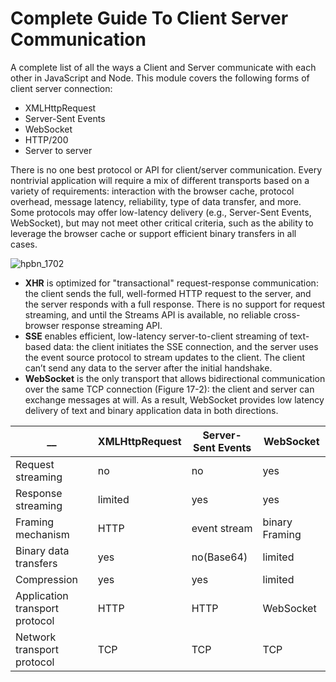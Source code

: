 # Complete Guide To Client Server Communication

A complete list of all the ways a Client and Server communicate with each other in JavaScript and Node. This module covers the following forms of client server connection:

* XMLHttpRequest
* Server-Sent Events
* WebSocket
* HTTP/200
* Server to server

There is no one best protocol or API for client/server communication. Every nontrivial application will require a mix of different transports based on a variety of requirements: interaction with the browser cache, protocol overhead, message latency, reliability, type of data transfer, and more. Some protocols may offer low-latency delivery (e.g., Server-Sent Events, WebSocket), but may not meet other critical criteria, such as the ability to leverage the browser cache or support efficient binary transfers in all cases.

![hpbn_1702](https://cloud.githubusercontent.com/assets/4650739/16638018/712e5fe2-437f-11e6-88db-671c60753a9f.png)

* __XHR__ is optimized for "transactional" request-response communication: the client sends the full, well-formed HTTP request to the server, and the server responds with a full response. There is no support for request streaming, and until the Streams API is available, no reliable cross-browser response streaming API.
* __SSE__ enables efficient, low-latency server-to-client streaming of text-based data: the client initiates the SSE connection, and the server uses the event source protocol to stream updates to the client. The client can’t send any data to the server after the initial handshake.
* __WebSocket__ is the only transport that allows bidirectional communication over the same TCP connection (Figure 17-2): the client and server can exchange messages at will. As a result, WebSocket provides low latency delivery of text and binary application data in both directions.

|__                     |XMLHttpRequest |Server-Sent Events| WebSocket      |
|-----------------------|---------------|------------------|----------------|
|Request streaming      |no             |no                |yes             |
|Response streaming     |limited        |yes               |yes             |
|Framing mechanism      |HTTP           |event stream      |binary Framing  |
|Binary data transfers  |yes            |no(Base64)        |limited         |
|Compression            |yes            |yes               |limited         |
|Application transport protocol |HTTP   |HTTP              |WebSocket       |
|Network transport protocol |TCP        |TCP               |TCP             |

